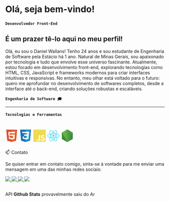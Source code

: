 # Olá, seja bem-vindo! 
**`Desenvolvedor Front-End`**
 ## É um prazer tê-lo aqui no meu perfil! ##

 Olá, eu sou o Daniel Wallans!
Tenho 24 anos e sou estudante de Engenharia de Software pela Estácio há 1 ano. Natural de Minas Gerais, sou apaixonado por tecnologia e tudo que envolve esse universo fascinante. Atualmente, estou focado em desenvolvimento front-end, explorando tecnologias como HTML, CSS, JavaScript e frameworks modernos para criar interfaces intuitivas e responsivas. No entanto, meu olhar está voltado para o futuro: quero me aprofundar no desenvolvimento de softwares completos, desde a interface até o back-end, criando soluções robustas e escaláveis.


**`Engenharia de Software 🎓`**

---

**`Tecnologias e Ferramentas`**

###
<div style="display: inline_block"><br> 
  <img align="center" alt="HTML" height="40" width="40" src="https://raw.githubusercontent.com/devicons/devicon/master/icons/html5/html5-original.svg"> 
  <img align="center" alt="CSS" height="40" width="40" src="https://raw.githubusercontent.com/devicons/devicon/master/icons/css3/css3-original.svg"> 
  <img align="center" alt="JavaScript" height="40" width="40" src="https://raw.githubusercontent.com/devicons/devicon/master/icons/javascript/javascript-plain.svg"> 
  <img align="center" alt="React" height="40" width="40" src="https://raw.githubusercontent.com/devicons/devicon/master/icons/react/react-original.svg"> 
  <img align="center" alt="Node.js" height="40" width="40" src="https://raw.githubusercontent.com/devicons/devicon/master/icons/nodejs/nodejs-original.svg"> 
</div>


###


📫 Contato







Se quiser entrar em contato comigo, sinta-se à vontade para me enviar uma mensagem em uma das minhas redes sociais:

<div> <a href="https://www.instagram.com/dan_wallans/" target="_blank"> <img src="https://img.shields.io/badge/-Instagram-%23E4405F?style=for-the-badge&logo=instagram&logoColor=white" target="_blank"> </a> <a href="https://discord.gg/.ousadiaalegria" target="_blank"> <img src="https://img.shields.io/badge/Discord-7289DA?style=for-the-badge&logo=discord&logoColor=white" target="_blank"> </a> <a href="mailto:danieldiniz03@live.com"> <img src="https://img.shields.io/badge/Microsoft_Outlook-0078D4?style=for-the-badge&logo=microsoft-outlook&logoColor=white" target="_blank"> </a> <a href="https://www.linkedin.com/in/daniel-diniz-9840a4230/" target="_blank"> <img src="https://img.shields.io/badge/-LinkedIn-%230077B5?style=for-the-badge&logo=linkedin&logoColor=white" target="_blank"> </a> </div>

##

API **Github Stats** provavelmente saiu do Ar 

